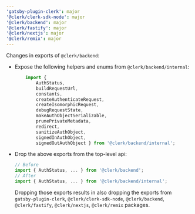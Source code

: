 ```yaml
---
'gatsby-plugin-clerk': major
'@clerk/clerk-sdk-node': major
'@clerk/backend': major
'@clerk/fastify': major
'@clerk/nextjs': major
'@clerk/remix': major
---
```


Changes in exports of `@clerk/backend`:
- Expose the following helpers and enums from `@clerk/backend/internal`:
    ```typescript
        import { 
            AuthStatus,
            buildRequestUrl,
            constants,
            createAuthenticateRequest,
            createIsomorphicRequest,
            debugRequestState,
            makeAuthObjectSerializable,
            prunePrivateMetadata,
            redirect,
            sanitizeAuthObject,
            signedInAuthObject,
            signedOutAuthObject } from '@clerk/backend/internal';
    ```
- Drop the above exports from the top-level api:
    ```typescript
    // Before
    import { AuthStatus, ... } from '@clerk/backend';
    // After
    import { AuthStatus, ... } from '@clerk/backend/internal';
    ```
    Dropping those exports results in also dropping the exports from `gatsby-plugin-clerk`, `@clerk/clerk-sdk-node`, `@clerk/backend`, `@clerk/fastify`, `@clerk/nextjs`, `@clerk/remix` packages.